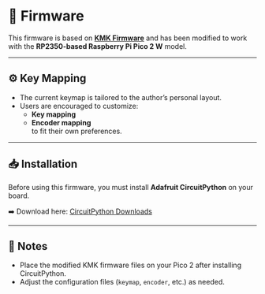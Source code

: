 # 🔧 Firmware

This firmware is based on **[KMK Firmware](https://github.com/KMKfw/kmk_firmware)** and has been modified to work with the **RP2350-based Raspberry Pi Pico 2 W** model.

---

## ⚙️ Key Mapping
- The current keymap is tailored to the author’s personal layout.  
- Users are encouraged to customize:
  - **Key mapping**  
  - **Encoder mapping**  
to fit their own preferences.

---

## 📥 Installation
Before using this firmware, you must install **Adafruit CircuitPython** on your board.  

➡️ Download here: [CircuitPython Downloads](https://circuitpython.org/downloads)

---

## 📌 Notes
- Place the modified KMK firmware files on your Pico 2 after installing CircuitPython.  
- Adjust the configuration files (`keymap`, `encoder`, etc.) as needed.  

